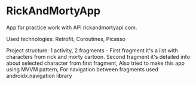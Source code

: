 # RickAndMortyApp

App for practice work with API rickandmortyapi.com.

Used technologies: 
Retrofit, 
Coroutines,
Picasso

Project structure:
1 activity, 
2 fragments - First fragment it's a list with characters from rick and morty cartoon. Second fragment it's detailed info about selected character from first fragment, 
Also tried to make this app using MVVM pattern, 
For navigation between fragments used androidx.navigation library

